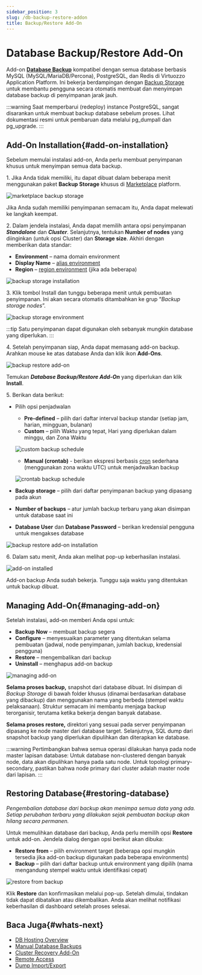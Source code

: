 ```yaml
---
sidebar_position: 3
slug: /db-backup-restore-addon
title: Backup/Restore Add-On
---
```

# Database Backup/Restore Add-On

Add-on **[Database Backup](<https://github.com/jelastic-jps/database-backup-addon>)** kompatibel dengan semua database berbasis MySQL (MySQL/MariaDB/Percona), PostgreSQL, dan Redis di Virtuozzo Application Platform. Ini bekerja berdampingan dengan [Backup Storage](<https://github.com/jelastic-jps/backup-storage>) untuk membantu pengguna secara otomatis membuat dan menyimpan database backup di penyimpanan jarak jauh.

:::warning
Saat memperbarui (redeploy) instance PostgreSQL, sangat disarankan untuk membuat backup database sebelum proses. Lihat dokumentasi resmi untuk pembaruan data melalui pg_dumpall dan pg_upgrade.
:::

## Add-On Installation{#add-on-installation}

Sebelum memulai instalasi add-on, Anda perlu membuat penyimpanan khusus untuk menyimpan semua data backup.

1\. Jika Anda tidak memiliki, itu dapat dibuat dalam beberapa menit menggunakan paket **Backup Storage** khusus di [Marketplace](<https://docs.dewacloud.com/docs/marketplace/>) platform.

![marketplace backup storage](#)

Jika Anda sudah memiliki penyimpanan semacam itu, Anda dapat melewati ke langkah keempat.

2\. Dalam jendela instalasi, Anda dapat memilih antara opsi penyimpanan _**Standalone**_ dan _**Cluster**_. Selanjutnya, tentukan **Number of nodes** yang diinginkan (untuk opsi Cluster) dan **Storage size**. Akhiri dengan memberikan data standar:

  * **Environment** – nama domain environment
  * **Display Name** – [alias environment](<https://docs.dewacloud.com/docs/environment-aliases/>)
  * **Region** – [region environment](<https://docs.dewacloud.com/docs/environment-regions/>) (jika ada beberapa)

![backup storage installation](#)

3\. Klik tombol Install dan tunggu beberapa menit untuk pembuatan penyimpanan. Ini akan secara otomatis ditambahkan ke grup “_Backup storage nodes_”.

![backup storage environment](#)

:::tip
Satu penyimpanan dapat digunakan oleh sebanyak mungkin database yang diperlukan.
:::

4\. Setelah penyimpanan siap, Anda dapat memasang add-on backup. Arahkan mouse ke atas database Anda dan klik ikon **Add-Ons**.

![backup restore add-on](#)

Temukan _**Database Backup/Restore Add-On**_ yang diperlukan dan klik **Install**.

5\. Berikan data berikut:

  * Pilih opsi penjadwalan 
    * **Pre-defined** – pilih dari daftar interval backup standar (setiap jam, harian, mingguan, bulanan)
    * **Custom** – pilih Waktu yang tepat, Hari yang diperlukan dalam minggu, dan Zona Waktu

    ![custom backup schedule](#)

    * **Manual (crontab)** \- berikan ekspresi berbasis [cron](<https://en.wikipedia.org/wiki/Cron#Overview>) sederhana (menggunakan zona waktu UTC) untuk menjadwalkan backup 

    ![crontab backup schedule](#)

  * **Backup storage** – pilih dari daftar penyimpanan backup yang dipasang pada akun
  * **Number of backups** – atur jumlah backup terbaru yang akan disimpan untuk database saat ini
  * **Database User** dan **Database Password** – berikan kredensial pengguna untuk mengakses database

![backup restore add-on installation](#)

6\. Dalam satu menit, Anda akan melihat pop-up keberhasilan instalasi.

![add-on installed](#)

Add-on backup Anda sudah bekerja. Tunggu saja waktu yang ditentukan untuk backup dibuat.

## Managing Add-On{#managing-add-on}

Setelah instalasi, add-on memberi Anda opsi untuk:

  * **Backup Now** – membuat backup segera
  * **Configure** – menyesuaikan parameter yang ditentukan selama pembuatan (jadwal, node penyimpanan, jumlah backup, kredensial pengguna)
  * **Restore** – mengembalikan dari backup
  * **Uninstall** – menghapus add-on backup

![managing add-on](#)

__Selama proses backup,__ snapshot dari database dibuat. Ini disimpan di _Backup Storage_ di bawah folder khusus (dinamai berdasarkan database yang dibackup) dan menggunakan nama yang berbeda (stempel waktu pelaksanaan). Struktur semacam ini membantu menjaga backup terorganisir, terutama ketika bekerja dengan banyak database.

__Selama proses restore,__ direktori yang sesuai pada server penyimpanan dipasang ke node master dari database target. Selanjutnya, SQL dump dari snapshot backup yang diperlukan dipulihkan dan diterapkan ke database.

:::warning
Pertimbangkan bahwa semua operasi dilakukan hanya pada node master lapisan database: Untuk database non-clustered dengan banyak node, data akan dipulihkan hanya pada satu node. Untuk topologi primary-secondary, pastikan bahwa node primary dari cluster adalah master node dari lapisan.
:::

## Restoring Database{#restoring-database}

_Pengembalian database dari backup akan menimpa semua data yang ada. Setiap perubahan terbaru yang dilakukan sejak pembuatan backup akan hilang secara permanen._

Untuk memulihkan database dari backup, Anda perlu memilih opsi **Restore** untuk add-on. Jendela dialog dengan opsi berikut akan dibuka:

  * **Restore from** – pilih environment target (beberapa opsi mungkin tersedia jika add-on backup digunakan pada beberapa environments)
  * **Backup** – pilih dari daftar backup untuk environment yang dipilih (nama mengandung stempel waktu untuk identifikasi cepat)

![restore from backup](#)

Klik **Restore** dan konfirmasikan melalui pop-up. Setelah dimulai, tindakan tidak dapat dibatalkan atau dikembalikan. Anda akan melihat notifikasi keberhasilan di dashboard setelah proses selesai.

## Baca Juga{#whats-next}

  * [DB Hosting Overview](<https://docs.dewacloud.com/docs/database-hosting/>)
  * [Manual Database Backups](<https://docs.dewacloud.com/docs/database-backups/>)
  * [Cluster Recovery Add-On](<https://docs.dewacloud.com/docs/db-cluster-recovery-addon/>)
  * [Remote Access](<https://docs.dewacloud.com/docs/remote-access-mysql/>)
  * [Dump Import/Export](<https://docs.dewacloud.com/docs/dump-import-export-to-mysql/>)
